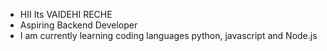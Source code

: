 - HII Its VAIDEHI RECHE
- Aspiring Backend Developer  
- I am currently learning  coding languages python, javascript  and Node.js 
     
